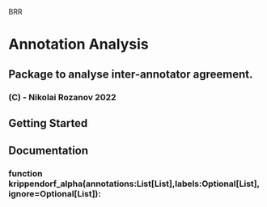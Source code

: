 BRR
# Annotation Analysis
## Package to analyse inter-annotator agreement.
### (C) - Nikolai Rozanov 2022


## Getting Started


## Documentation
### function krippendorf_alpha(annotations:List[List],labels:Optional[List], ignore=Optional[List]):
